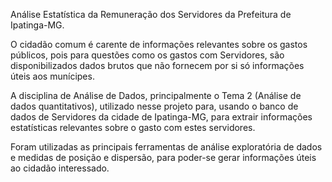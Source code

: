 Análise Estatística da Remuneração dos Servidores da Prefeitura de Ipatinga-MG.

O cidadão comum é carente de informações relevantes sobre os gastos públicos, pois para questões como os 
gastos com Servidores, são disponibilizados dados brutos que não fornecem por si só informações úteis aos 
munícipes.

A disciplina de Análise de Dados, principalmente o Tema 2 (Análise de dados quantitativos), utilizado nesse 
projeto para, usando o banco de dados de Servidores da cidade de Ipatinga-MG, para extrair 
informações estatísticas relevantes sobre o gasto com estes servidores. 

Foram utilizadas as principais ferramentas de análise exploratória de dados e medidas de posição e dispersão, 
para poder-se gerar informações úteis ao cidadão interessado.
